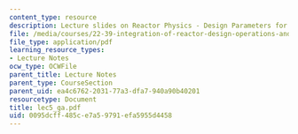 ```yaml
---
content_type: resource
description: Lecture slides on Reactor Physics - Design Parameters for PWRs.
file: /media/courses/22-39-integration-of-reactor-design-operations-and-safety-fall-2006/0095dcff485ce7a59791efa5955d4458_lec5_ga.pdf
file_type: application/pdf
learning_resource_types:
- Lecture Notes
ocw_type: OCWFile
parent_title: Lecture Notes
parent_type: CourseSection
parent_uid: ea4c6762-2031-77a3-dfa7-940a90b40201
resourcetype: Document
title: lec5_ga.pdf
uid: 0095dcff-485c-e7a5-9791-efa5955d4458
---
```

